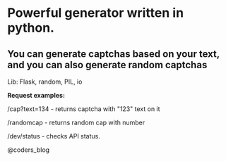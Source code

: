 # Powerful generator written in python.
## You can generate captchas based on your text, and you can also generate random captchas


Lib: Flask, random, PIL, io


**Request examples:**

/cap?text=134 - returns captcha with "123" text on it

/randomcap - returns random cap with number

/dev/status - checks API status.


@coders_blog
